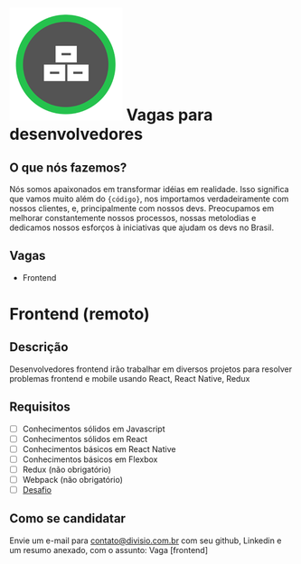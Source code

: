 # ![Divisio](./logo.png) Vagas para desenvolvedores

## O que nós fazemos?
Nós somos apaixonados em transformar idéias em realidade. 
Isso significa que vamos muito além do `{código}`, nos importamos verdadeiramente com nossos clientes, e, principalmente com nossos devs. Preocupamos em melhorar constantemente nossos processos, nossas metolodias e dedicamos nossos esforços à iniciativas que ajudam os devs no Brasil.



## Vagas
 - Frontend

# Frontend (remoto)
## Descrição
Desenvolvedores frontend irão trabalhar em diversos projetos para resolver problemas frontend e mobile usando React, React Native, Redux

 ## Requisitos
 - [ ] Conhecimentos sólidos em Javascript
 - [ ] Conhecimentos sólidos em React
 - [ ] Conhecimentos básicos em React Native
 - [ ] Conhecimentos básicos em Flexbox
 - [ ] Redux (não obrigatório)
 - [ ] Webpack (não obrigatório)
 - [ ] [Desafio](./challenges/frontend.md)

 ## Como se candidatar
 Envie um e-mail para contato@divisio.com.br com seu github, Linkedin e um resumo anexado, com o assunto: Vaga [frontend]
